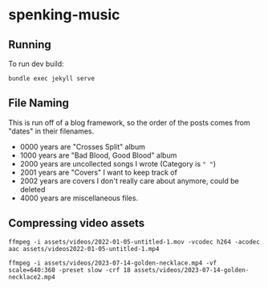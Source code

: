 # spenking-music

## Running

To run dev build: 

```
bundle exec jekyll serve
```

## File Naming

This is run off of a blog framework, so the order of the posts comes from "dates" in their filenames. 
- 0000 years are "Crosses Split" album
- 1000 years are "Bad Blood, Good Blood" album
- 2000 years are uncollected songs I wrote (Category is `" "`)
- 2001 years are "Covers" I want to keep track of
- 2002 years are covers I don't really care about anymore, could be deleted
- 4000 years are miscellaneous files.

## Compressing video assets

```
ffmpeg -i assets/videos/2022-01-05-untitled-1.mov -vcodec h264 -acodec aac assets/videos2022-01-05-untitled-1.mp4
```

```
ffmpeg -i assets/videos/2023-07-14-golden-necklace.mp4 -vf scale=640:360 -preset slow -crf 18 assets/videos/2023-07-14-golden-necklace2.mp4
```
